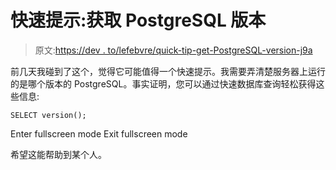 # 快速提示:获取 PostgreSQL 版本

> 原文:[https://dev . to/lefebvre/quick-tip-get-PostgreSQL-version-j9a](https://dev.to/lefebvre/quick-tip-get-postgresql-version-j9a)

前几天我碰到了这个，觉得它可能值得一个快速提示。我需要弄清楚服务器上运行的是哪个版本的 PostgreSQL。事实证明，您可以通过快速数据库查询轻松获得这些信息:

```
SELECT version(); 
```

Enter fullscreen mode Exit fullscreen mode

希望这能帮助到某个人。